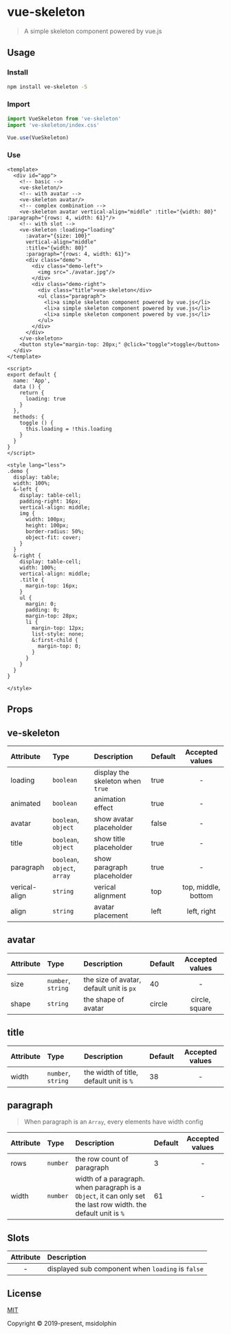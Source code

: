 # vue-skeleton


> A simple skeleton component powered by vue.js

## Usage

### Install

```bash
npm install ve-skeleton -S
```

### Import
```js
import VueSkeleton from 've-skeleton'
import 've-skeleton/index.css'

Vue.use(VueSkeleton)
```

### Use
```vue
<template>
  <div id="app">
    <!-- basic -->
    <ve-skeleton/>
    <!-- with avatar -->
    <ve-skeleton avatar/>
    <!-- complex combination -->
    <ve-skeleton avatar vertical-align="middle" :title="{width: 80}" :paragraph="{rows: 4, width: 61}"/>
    <!-- with slot -->
    <ve-skeleton :loading="loading" 
      :avatar="{size: 100}"
      vertical-align="middle"
      :title="{width: 80}"
      :paragraph="{rows: 4, width: 61}">
      <div class="demo">
        <div class="demo-left">
          <img src="./avatar.jpg"/>
        </div>
        <div class="demo-right">
          <div class="title">vue-skeleton</div>
          <ul class="paragraph">
            <li>a simple skeleton component powered by vue.js</li>
            <li>a simple skeleton component powered by vue.js</li>
            <li>a simple skeleton component powered by vue.js</li>
          </ul>
        </div>
      </div>
    </ve-skeleton>
    <button style="margin-top: 20px;" @click="toggle">toggle</button>
  </div>
</template>

<script>
export default {
  name: 'App',
  data () {
    return {
      loading: true
    }
  },
  methods: {
    toggle () {
      this.loading = !this.loading
    }
  }
}
</script>

<style lang="less">
.demo {
  display: table;
  width: 100%;
  &-left {
    display: table-cell;
    padding-right: 16px;
    vertical-align: middle;
    img {
      width: 100px;
      height: 100px;
      border-radius: 50%;
      object-fit: cover;
    }
  }
  &-right {
    display: table-cell;
    width: 100%;
    vertical-align: middle;
    .title {
      margin-top: 16px;
    }
    ul {
      margin: 0;
      padding: 0;
      margin-top: 28px;
      li {
        margin-top: 12px;
        list-style: none;
        &:first-child {
          margin-top: 0;
        }
      }
    }
  }
}

</style>

```

## Props

## ve-skeleton
| Attribute | Type | Description | Default | Accepted values |
| :------ | :------ | :------ | --- | :---: |
| loading | `boolean` | display the skeleton when `true` | true | - |
| animated | `boolean` | animation effect | true | - |
| avatar | `boolean`, `object` | show avatar placeholder | false | - |
| title | `boolean`, `object` | show title placeholder | true | - |
| paragraph | `boolean`, `object`, `array` | show paragraph placeholder | true  | - |
| verical-align | `string` | verical alignment | top | top, middle, bottom |
| align | `string` | avatar placement | left | left, right |

## avatar
| Attribute | Type | Description | Default | Accepted values |
| :------ | :------ | :------ | --- | :---: |
| size | `number`, `string` | the size of avatar, default unit is `px` | 40 | - |
| shape | `string` | the shape of avatar | circle | circle, square |

## title
| Attribute | Type | Description | Default | Accepted values |
| :------ | :------ | :------ | --- | :---: |
| width | `number`, `string` | the width of title, default unit is `%` | 38 | - |

## paragraph

> When paragraph is an `Array`, every elements have width config

| Attribute | Type | Description | Default | Accepted values |
| :------ | :------ | :------ | --- | :---: |
| rows | `number` | the row count of paragraph  | 3 | - |
| width | `number` | width of a paragraph. when paragraph is a `Object`, it can only set the last row width. the default unit is `%`  | 61 | -  |

## Slots
| Attribute | Description 
| :------: | :------ |
| - | displayed sub component when `loading` is `false`  |

## License
[MIT](http://opensource.org/licenses/MIT)

Copyright © 2019-present, msidolphin
